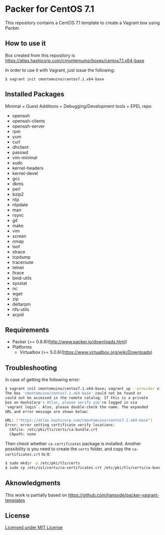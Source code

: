 Packer for CentOS 7.1
=====================

This repository contains a CentOS 7.1 template to create a Vagrant box using Packer.

How to use it
-------------

Box created from this repository is https://atlas.hashicorp.com/cmontemuino/boxes/centos7.1.x64-base

In order to use it with Vagrant, just issue the following:
```
$ vagrant init cmontemuino/centos7.1.x64-base
```

Installed Packages
------------------

Minimal + Guest Additions + Debugging/Development tools + EPEL repo

+ openssh
+ openssh-clients
+ openssh-server
+ rpm
+ yum
+ curl
+ dhclient
+ passwd
+ vim-minimal
+ sudo
+ kernel-headers
+ kernel-devel
+ gcc
+ dkms
+ perl
+ bzip2
+ ntp
+ ntpdate
+ man
+ rsync
+ git
+ make
+ vim
+ screen
+ nmap
+ lsof
+ strace
+ tcpdump
+ traceroute
+ telnet
+ ltrace
+ bind-utils
+ sysstat
+ nc
+ wget
+ zip
+ deltarpm
+ nfs-utils
+ acpid

Requirements
------------

* Packer (>= 0.8.6)(http://www.packer.io/downloads.html)
* Platforms
  * Virtualbox (>= 5.0.6)(https://www.virtualbox.org/wiki/Downloads)

Troubleshooting
---------------
In case of getting the following error:
```bash
$ vagrant init cmontemuino/centos7.1.x64-base; vagrant up --provider virtualbox
The box 'cmontemuino/centos7.1.x64-base' could not be found or
could not be accessed in the remote catalog. If this is a private
box on HashiCorp's Atlas, please verify you're logged in via
`vagrant login`. Also, please double-check the name. The expanded
URL and error message are shown below:

URL: ["https://atlas.hashicorp.com/cmontemuino/centos7.1.x64-base"]
Error: error setting certificate verify locations:
  CAfile: /etc/pki/tls/certs/ca-bundle.crt
  CApath: none
```
Then check whether `ca-certificates` package is installed. Another possibility is you need to create the `certs` folder, and copy the `ca-certificates.crt` to it:
```bash
$ sudo mkdir -p /etc/pki/tls/certs
$ sudo cp /etc/ssl/certs/ca-certificates.crt /etc/pki/tls/certs/ca-bundle.crt
```

Aknowledgments
--------------

This work is partially based on https://github.com/hansode/packer-vagrant-templates

License
-------

[Licensed under MIT License](LICENSE)
